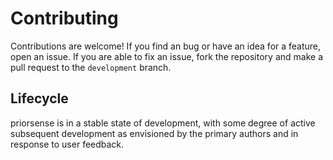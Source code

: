 # Contributing

Contributions are welcome! If you find an bug or have an idea for a feature, open an issue. If you are able to fix an issue, fork the repository and make a pull request to the `development` branch.

## Lifecycle
priorsense is in a stable state of development, with some degree of active subsequent development as envisioned by the primary authors and in response to user feedback.

